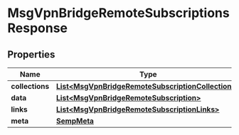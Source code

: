 
# MsgVpnBridgeRemoteSubscriptionsResponse

## Properties
Name | Type | Description | Notes
------------ | ------------- | ------------- | -------------
**collections** | [**List&lt;MsgVpnBridgeRemoteSubscriptionCollections&gt;**](MsgVpnBridgeRemoteSubscriptionCollections.md) |  |  [optional]
**data** | [**List&lt;MsgVpnBridgeRemoteSubscription&gt;**](MsgVpnBridgeRemoteSubscription.md) |  |  [optional]
**links** | [**List&lt;MsgVpnBridgeRemoteSubscriptionLinks&gt;**](MsgVpnBridgeRemoteSubscriptionLinks.md) |  |  [optional]
**meta** | [**SempMeta**](SempMeta.md) |  | 



